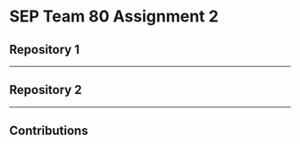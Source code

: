 # SEP Team 80 Assignment 2

## Repository 1

<!-- MARKDOWN-AUTO-DOCS:START (CODE:src=./repo1/q1.md) -->
<!-- MARKDOWN-AUTO-DOCS:END -->

<!-- MARKDOWN-AUTO-DOCS:START (CODE:src=./repo1/q2.md) -->
<!-- MARKDOWN-AUTO-DOCS:END -->

<!-- MARKDOWN-AUTO-DOCS:START (CODE:src=./repo1/q3.md) -->
<!-- MARKDOWN-AUTO-DOCS:END -->

<!-- MARKDOWN-AUTO-DOCS:START (CODE:src=./repo1/q4.md) -->
<!-- MARKDOWN-AUTO-DOCS:END -->

<!-- MARKDOWN-AUTO-DOCS:START (CODE:src=./repo1/q5.md) -->
<!-- MARKDOWN-AUTO-DOCS:END -->

<!-- MARKDOWN-AUTO-DOCS:START (CODE:src=./repo1/q6.md) -->
<!-- MARKDOWN-AUTO-DOCS:END -->

<!-- MARKDOWN-AUTO-DOCS:START (CODE:src=./repo1/q7.md) -->
<!-- MARKDOWN-AUTO-DOCS:END -->

<!-- MARKDOWN-AUTO-DOCS:START (CODE:src=./repo1/q8.md) -->
<!-- MARKDOWN-AUTO-DOCS:END -->

---

## Repository 2

<!-- MARKDOWN-AUTO-DOCS:START (CODE:src=./repo2/q1.md) -->
<!-- MARKDOWN-AUTO-DOCS:END -->

<!-- MARKDOWN-AUTO-DOCS:START (CODE:src=./repo2/q2.md) -->
<!-- MARKDOWN-AUTO-DOCS:END -->

<!-- MARKDOWN-AUTO-DOCS:START (CODE:src=./repo2/q3.md) -->
<!-- MARKDOWN-AUTO-DOCS:END -->

<!-- MARKDOWN-AUTO-DOCS:START (CODE:src=./repo2/q4.md) -->
<!-- MARKDOWN-AUTO-DOCS:END -->

<!-- MARKDOWN-AUTO-DOCS:START (CODE:src=./repo2/q5.md) -->
<!-- MARKDOWN-AUTO-DOCS:END -->

<!-- MARKDOWN-AUTO-DOCS:START (CODE:src=./repo2/q6.md) -->
<!-- MARKDOWN-AUTO-DOCS:END -->

<!-- MARKDOWN-AUTO-DOCS:START (CODE:src=./repo2/q7.md) -->
<!-- MARKDOWN-AUTO-DOCS:END -->

<!-- MARKDOWN-AUTO-DOCS:START (CODE:src=./repo2/q8.md) -->
<!-- MARKDOWN-AUTO-DOCS:END -->


---
## Contributions

<!-- MARKDOWN-AUTO-DOCS:START (CODE:src=./contributions.md) -->
<!-- MARKDOWN-AUTO-DOCS:END -->
